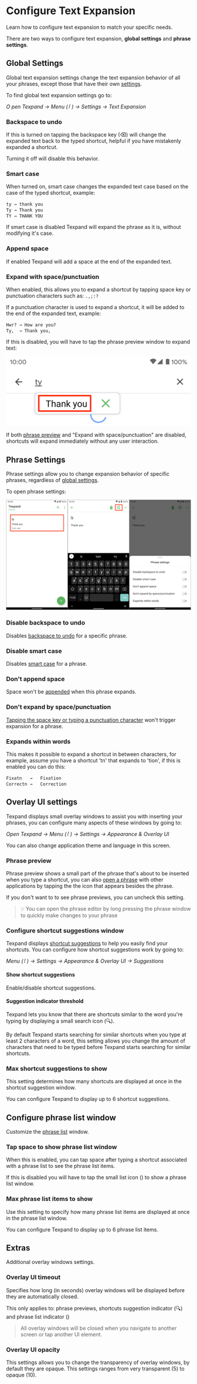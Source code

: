 # Configure Text Expansion

Learn how to configure text expansion to match your specific needs.

There are two ways to configure text expansion, **global settings** and **phrase settings**.

## Global Settings

Global text expansion settings change the text expansion behavior of all your phrases, except those that have their own [settings](#phrase-settings). 

To find global text expansion settings go to: 

*O pen Texpand → Menu (⠇) → Settings → Text Expansion* 

### Backspace to undo

If this is turned on tapping the backspace key (⌫) will change the expanded text back to the typed shortcut, helpful if you have mistakenly expanded a shortcut.

Turning it off will disable this behavior.

### Smart case

When turned on, smart case changes the expanded text case based on the case of the typed shortcut, example:

```
ty → thank you
Ty → Thank you
TY → THANK YOU
```

If smart case is disabled Texpand will expand the phrase as it is, without modifying it's case.

### Append space

If enabled Texpand will add a space at the end of the expanded text.


### Expand with space/punctuation

When enabled, this allows you to expand a shortcut by tapping space key or punctuation characters such as: `.,;:?`

If a punctuation character is used to expand a shortcut, it will be added to the end of the expanded text, example:

```
Hwr? → How are you?
Ty,  → Thank you, 
```

If this is disabled, you will have to tap the phrase preview window to expand text:

![Tap the preview window to expand](img/expand_by_tap.png)

If both [phrase preview](#phrase-preview) and "Expand with space/punctuation" are disabled, shortcuts will expand immediately without any user interaction.


## Phrase Settings

Phrase settings allow you to change expansion behavior of specific phrases, regardless of [global settings](#global-settings).

To open phrase settings:

![How to open phrase settings](img/phrase_settings_steps.png)


### Disable backspace to undo

Disables [backspace to undo](#backspace-to-undo) for a specific phrase.

### Disable smart case

Disables [smart case](#smart-case) for a phrase.

### Don't append space

Space won't be [appended](#append-space) when this phrase expands.

### Don't expand by space/punctuation

[Tapping the space key or typing a punctuation character](#expand-with-spacepunctuation) won't trigger expansion for a phrase.

### Expands within words

This makes it possible to expand a shortcut in between characters, for example, assume you have a shortcut 'tn' that expands to 'tion', if this is enabled you can do this:

```
Fixatn   →   Fixation
Correctn →   Correction
```

## Overlay UI settings

Texpand displays small overlay windows to assist you with inserting your phrases, you can configure many aspects of these windows by going to:

*Open Texpand → Menu (⠇) → Settings → Appearance & Overlay UI* 

You can also change application theme and language in this screen.


### Phrase preview

Phrase preview shows a small part of the phrase that's about to be inserted when you type a shortcut, you can also [open a phrase](/getting-started?id=opening-your-phrases-with-other-applications ':target=_self') with other applications by tapping the the icon that appears besides the phrase.

If you don't want to to see phrase previews, you can uncheck this setting.

>💡 You can open the phrase editor by long pressing the phrase window to quickly make changes to your phrase


### Configure shortcut suggestions window

Texpand displays [shortcut suggestions](/README?id=shortcut-suggestions) to help you easily find your shortcuts. You can configure how shortcut suggestions work by going to: 

*Menu (⠇) → Settings → Appearance & Overlay UI → Suggestions* 

#### Show shortcut suggestions

Enable/disable shortcut suggestions.

#### Suggestion indicator threshold

Texpand lets you know that there are shortcuts similar to the word you're typing by displaying a small search icon (🔍).

By default Texpand starts searching for similar shortcuts when you type at least 2 characters of a word, this setting allows you change the amount of characters that need to be typed before Texpand starts searching for similar shortcuts.

### Max shortcut suggestions to show

This setting determines how many shortcuts are displayed at once in the shortcut suggestion window. 

You can configure Texpand to display up to 6 shortcut suggestions.

## Configure phrase list window

Customize the [phrase list](/getting-started?id=creating-a-phrase-list ':target=_self') window.

### Tap space to show phrase list window

When this is enabled, you can tap space after typing a shortcut associated with a phrase list to see the phrase list items. 

If this is disabled you will have to tap the small list icon (<i class="bx bx-list-ul"></i>) to show a phrase list window.

### Max phrase list items to show

Use this setting to specify how many phrase list items are displayed at once in the phrase list window. 

You can configure Texpand to display up to 6 phrase list items.


## Extras

Additional overlay windows settings.

### Overlay UI timeout

Specifies how long (in seconds) overlay windows will be displayed before they are automatically closed. 

This only applies to: phrase previews, shortcuts suggestion indicator (🔍) and phrase list indicator (<i class="bx bx-list-ul"></i>)

> <i class='bx bx-info-circle' ></i> All overlay windows will be closed when 
		you navigate to another screen or tap another UI element.


### Overlay UI opacity

This settings allows you to change the transparency of overlay windows, by default they are opaque. This settings ranges from very transparent (5) to opaque (10).




